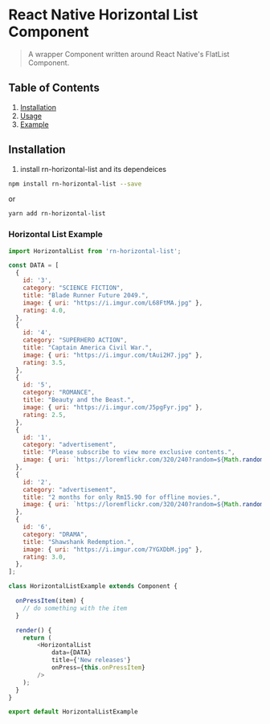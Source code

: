 # React Native Horizontal List Component

> A wrapper Component written around React Native's FlatList Component.

## Table of Contents

1. [Installation](#installation)
1. [Usage](#usage)
1. [Example](#general-star-example)

## Installation

1. install rn-horizontal-list and its dependeices
```sh
npm install rn-horizontal-list --save
```
or
```sh
yarn add rn-horizontal-list
```

### Horizontal List Example

```js
import HorizontalList from 'rn-horizontal-list';

const DATA = [
  {
    id: '3',
    category: "SCIENCE FICTION",
    title: "Blade Runner Future 2049.",
    image: { uri: "https://i.imgur.com/L68FtMA.jpg" },
    rating: 4.0,
  },
  {
    id: '4',
    category: "SUPERHERO ACTION",
    title: "Captain America Civil War.",
    image: { uri: "https://i.imgur.com/tAui2H7.jpg" },
    rating: 3.5,
  },
  {
    id: '5',
    category: "ROMANCE",
    title: "Beauty and the Beast.",
    image: { uri: "https://i.imgur.com/J5pgFyr.jpg" },
    rating: 2.5,
  },
  {
    id: '1',
    category: "advertisement",
    title: "Please subscribe to view more exclusive contents.",
    image: { uri: `https://loremflickr.com/320/240?random=${Math.random() * 1000}` }
  },
  {
    id: '2',
    category: "advertisement",
    title: "2 months for only Rm15.90 for offline movies.",
    image: { uri: `https://loremflickr.com/320/240?random=${Math.random() * 1000}` },
  },
  {
    id: '6',
    category: "DRAMA",
    title: "Shawshank Redemption.",
    image: { uri: "https://i.imgur.com/7YGXDbM.jpg" },
    rating: 3.0,
  },
];

class HorizontalListExample extends Component {

  onPressItem(item) {
    // do something with the item
  }

  render() {
    return (
        <HorizontalList
            data={DATA}
            title={'New releases'}
            onPress={this.onPressItem}
        />
    );
  }
}

export default HorizontalListExample
```